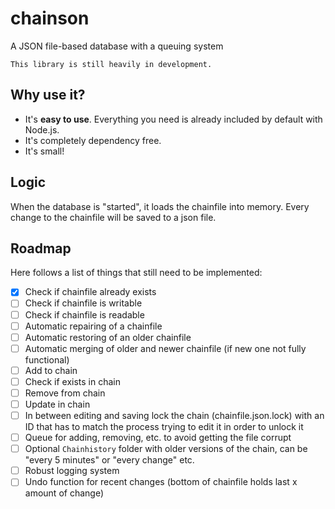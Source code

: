 # chainson
A JSON file-based database with a queuing system
```
This library is still heavily in development.
```

## Why use it?
- It's **easy to use**. Everything you need is already included by default with Node.js.
- It's completely dependency free.
- It's small!

## Logic
When the database is "started", it loads the chainfile into memory. Every change to the chainfile will be saved to a json file. 

## Roadmap
Here follows a list of things that still need to be implemented:
- [x] Check if chainfile already exists
- [ ] Check if chainfile is writable
- [ ] Check if chainfile is readable
- [ ] Automatic repairing of a chainfile
- [ ] Automatic restoring of an older chainfile
- [ ] Automatic merging of older and newer chainfile (if new one not fully functional)
- [ ] Add to chain
- [ ] Check if exists in chain
- [ ] Remove from chain
- [ ] Update in chain
- [ ] In between editing and saving lock the chain (chainfile.json.lock) with an ID that has to match the process trying to edit it in order to unlock it
- [ ] Queue for adding, removing, etc. to avoid getting the file corrupt
- [ ] Optional `Chainhistory` folder with older versions of the chain, can be "every 5 minutes" or "every change" etc.
- [ ] Robust logging system
- [ ] Undo function for recent changes (bottom of chainfile holds last x amount of change)
